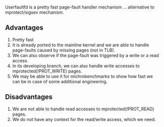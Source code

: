 Userfaultfd is a pretty fast page-fault handler mechanism ... alternative to mprotect/sigsev mechanism.  

## Advantages
1. Pretty fast
1. It is already ported to the mainline kernel and we are able to handle page-faults caused by missing pages (not in TLB).   
2. We can also observe if the page-fault was triggered by a write or a read access.
3. In its developing branch, we can also handle write accesses to mprotected(!PROT_WRITE) pages.
4. We may be able to use it for michrobenchmarks to show how fast we can be in case of some additional engineering.

## Disadvantages
1. We are not able to handle read accesses to mprotected(!PROT_READ) pages.
2. We do not have any context for the read/write access, which we need.
